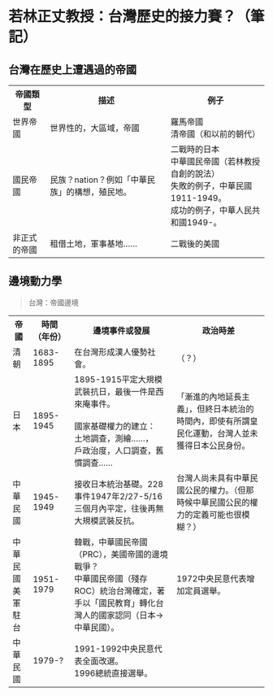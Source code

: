 # 若林正丈教授：台灣歷史的接力賽？（筆記）

## 台灣在歷史上遭遇過的帝國

<table>
  <tr>
    <th>帝國類型</th>
    <th>描述</th>
    <th>例子</th>
  </tr>
  <tr>
    <td>世界帝國</td>
    <td>世界性的，大區域，帝國</td>
    <td>羅馬帝國 <br> 清帝國（和以前的朝代）</td>
  </tr>
  <tr>
    <td>國民帝國</td>
    <td>民族？nation？例如「中華民族」的構想，殖民地。</td>
    <td>
      二戰時的日本 <br>
      中華國民帝國（若林教授自創的說法）<br>
      失敗的例子，中華民國1911-1949。<br>
      成功的例子，中華人民共和國1949-。<br>
    </td>
  </tr>
  <tr>
    <td>非正式的帝國</td>
    <td>租借土地，軍事基地……</td>
    <td>二戰後的美國</td>
  </tr>
</table>


## 邊境動力學

> 台灣：帝國邊境

<table>
  <tr>
    <th>帝國</th>
    <th>時間<br>（年份）</th>
    <th>邊境事件或發展</th>
    <th>政治時差</th>
  </tr>
  <tr>
    <td>清朝</td>
    <td>1683-1895</td>
    <td>在台灣形成漢人優勢社會。</td>
    <td>（？）</td>
  </tr>
  <tr>
    <td>日本</td>
    <td>1895-1945</td>
    <td>
      1895-1915平定大規模武裝抗日，最後一件是西來庵事件。<br>
      <br>
      國家基礎權力的建立：<br>
      土地調查，測繪……，<br>
      戶政治度，人口調查，舊慣調查……</td>
    <td>「漸進的內地延長主義」，但終日本統治的時間內，即使有所謂皇民化運動，台灣人並未獲得日本公民身份。</td>
  </tr>
  <tr>
    <td>中華民國</td>
    <td>1945-1949</td>
    <td>接收日本統治基礎。228事件1947年2/27-5/16三個月內平定，往後再無大規模武裝反抗。</td>
    <td>台灣人尚未具有中華民國公民的權力。（但那時候中華民國公民的權力的定義可能也很模糊？）</td>
  </tr>
  <tr>
    <td>中華民國<br>美軍駐台</td>
    <td>1951-1979</td>
    <td>
      韓戰，中華國民帝國（PRC），美國帝國的邊境戰爭？<br>
      中華國民帝國（殘存ROC）統治台灣確定，著手以「國民教育」轉化台灣人的國家認同（日本→中華民國）。<br>
    </td>
    <td>1972中央民意代表增加定員選舉。</td>
  </tr>
  <tr>
    <td>中華民國</td>
    <td>1979-?</td>
    <td>
      1991-1992中央民意代表全面改選。<br>
      1996總統直接選舉。<br>
    </td>
    <td></td>
  </tr>
</table>